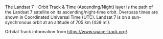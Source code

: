 The Landsat 7 - Orbit Track & Time (Ascending/Night) layer is the path of the Landsat 7 satellite on its ascending/night-time orbit. Overpass times are shown in Coordinated Universal Time (UTC). Landsat 7 is on a sun-synchronous orbit at an altitude of 705 km (438 mi).

Orbital Track information from <https://www.space-track.org/>.
